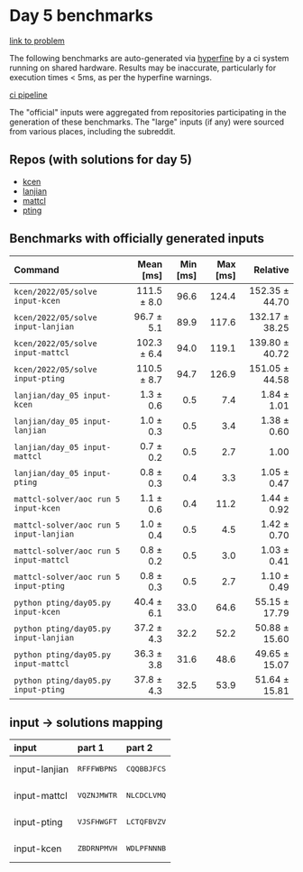 # Day 5 benchmarks

[link to problem](http://adventofcode.com/2022/day/5)

The following benchmarks are auto-generated via [hyperfine](https://github.com/sharkdp/hyperfine) by a ci system running on shared hardware. Results may be inaccurate, particularly for execution times < 5ms, as per the hyperfine warnings.

[ci pipeline](http://ci.papercode.net:8080/teams/aoc2022/pipelines/aoc-compare-2022)

The "official" inputs were aggregated from repositories participating in the generation of these benchmarks. The "large" inputs (if any) were sourced from various places, including the subreddit.

## Repos (with solutions for day 5)


- [kcen](https://github.com/kcen/AdventOfCode)
- [lanjian](https://github.com/LanJian/aoc-2022)
- [mattcl](https://github.com/mattcl/aoc2022)
- [pting](https://github.com/pting/aoc2022)

## Benchmarks with officially generated inputs
| Command | Mean [ms] | Min [ms] | Max [ms] | Relative |
|:---|---:|---:|---:|---:|
| `kcen/2022/05/solve input-kcen` | 111.5 ± 8.0 | 96.6 | 124.4 | 152.35 ± 44.70 |
| `kcen/2022/05/solve input-lanjian` | 96.7 ± 5.1 | 89.9 | 117.6 | 132.17 ± 38.25 |
| `kcen/2022/05/solve input-mattcl` | 102.3 ± 6.4 | 94.0 | 119.1 | 139.80 ± 40.72 |
| `kcen/2022/05/solve input-pting` | 110.5 ± 8.7 | 94.7 | 126.9 | 151.05 ± 44.58 |
| `lanjian/day_05 input-kcen` | 1.3 ± 0.6 | 0.5 | 7.4 | 1.84 ± 1.01 |
| `lanjian/day_05 input-lanjian` | 1.0 ± 0.3 | 0.5 | 3.4 | 1.38 ± 0.60 |
| `lanjian/day_05 input-mattcl` | 0.7 ± 0.2 | 0.5 | 2.7 | 1.00 |
| `lanjian/day_05 input-pting` | 0.8 ± 0.3 | 0.4 | 3.3 | 1.05 ± 0.47 |
| `mattcl-solver/aoc run 5 input-kcen` | 1.1 ± 0.6 | 0.4 | 11.2 | 1.44 ± 0.92 |
| `mattcl-solver/aoc run 5 input-lanjian` | 1.0 ± 0.4 | 0.5 | 4.5 | 1.42 ± 0.70 |
| `mattcl-solver/aoc run 5 input-mattcl` | 0.8 ± 0.2 | 0.5 | 3.0 | 1.03 ± 0.41 |
| `mattcl-solver/aoc run 5 input-pting` | 0.8 ± 0.3 | 0.5 | 2.7 | 1.10 ± 0.49 |
| `python pting/day05.py input-kcen` | 40.4 ± 6.1 | 33.0 | 64.6 | 55.15 ± 17.79 |
| `python pting/day05.py input-lanjian` | 37.2 ± 4.3 | 32.2 | 52.2 | 50.88 ± 15.60 |
| `python pting/day05.py input-mattcl` | 36.3 ± 3.8 | 31.6 | 48.6 | 49.65 ± 15.07 |
| `python pting/day05.py input-pting` | 37.8 ± 4.3 | 32.5 | 53.9 | 51.64 ± 15.81 |

## input -> solutions mapping
|input|part 1|part 2|
|:---|:---|:---|
|input-lanjian|<pre>RFFFWBPNS</pre>|<pre>CQQBBJFCS</pre>|
|input-mattcl|<pre>VQZNJMWTR</pre>|<pre>NLCDCLVMQ</pre>|
|input-pting|<pre>VJSFHWGFT</pre>|<pre>LCTQFBVZV</pre>|
|input-kcen|<pre>ZBDRNPMVH</pre>|<pre>WDLPFNNNB</pre>|
